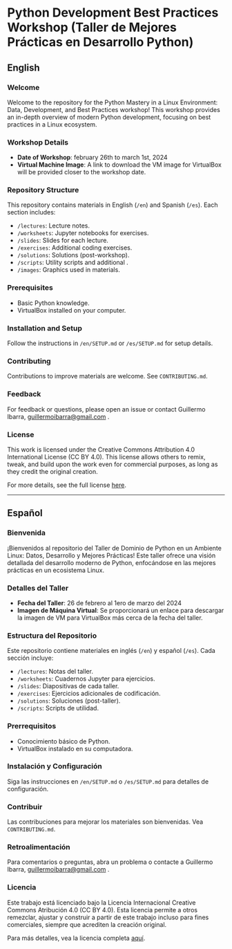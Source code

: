 # Python Development Best Practices Workshop (Taller de Mejores Prácticas en Desarrollo Python)

## English

### Welcome
Welcome to the repository for the Python Mastery in a Linux Environment: Data, Development, and Best Practices workshop! This workshop provides an in-depth overview of modern Python development, focusing on best practices in a Linux ecosystem.

### Workshop Details
- **Date of Workshop**: february 26th to march 1st, 2024
- **Virtual Machine Image**: A link to download the VM image for VirtualBox will be provided closer to the workshop date.

### Repository Structure
This repository contains materials in English (`/en`) and Spanish (`/es`). Each section includes:
- `/lectures`: Lecture notes.
- `/worksheets`: Jupyter notebooks for exercises.
- `/slides`: Slides for each lecture.
- `/exercises`: Additional coding exercises.
- `/solutions`: Solutions (post-workshop).
- `/scripts`: Utility scripts and additional .
- `/images`: Graphics used in materials.

### Prerequisites
- Basic Python knowledge.
- VirtualBox installed on your computer.

### Installation and Setup
Follow the instructions in `/en/SETUP.md` or `/es/SETUP.md` for setup details.

### Contributing
Contributions to improve materials are welcome. See `CONTRIBUTING.md`.

### Feedback
For feedback or questions, please open an issue or contact Guillermo Ibarra, guillermoibarra@gmail.com .

### License

This work is licensed under the Creative Commons Attribution 4.0 International License (CC BY 4.0). This license allows others to remix, tweak, and build upon the work even for commercial purposes, as long as they credit the original creation. 

For more details, see the full license [here](http://creativecommons.org/licenses/by/4.0/).

---

## Español

### Bienvenida
¡Bienvenidos al repositorio del Taller de Dominio de Python en un Ambiente Linux: Datos, Desarrollo y Mejores Prácticas! Este taller ofrece una visión detallada del desarrollo moderno de Python, enfocándose en las mejores prácticas en un ecosistema Linux.

### Detalles del Taller
- **Fecha del Taller**: 26 de febrero al 1ero de marzo del 2024
- **Imagen de Máquina Virtual**: Se proporcionará un enlace para descargar la imagen de VM para VirtualBox más cerca de la fecha del taller.

### Estructura del Repositorio
Este repositorio contiene materiales en inglés (`/en`) y español (`/es`). Cada sección incluye:
- `/lectures`: Notas del taller.
- `/worksheets`: Cuadernos Jupyter para ejercicios.
- `/slides`: Diapositivas de cada taller.
- `/exercises`: Ejercicios adicionales de codificación.
- `/solutions`: Soluciones (post-taller).
- `/scripts`: Scripts de utilidad.

### Prerrequisitos
- Conocimiento básico de Python.
- VirtualBox instalado en su computadora.

### Instalación y Configuración
Siga las instrucciones en `/en/SETUP.md` o `/es/SETUP.md` para detalles de configuración.

### Contribuir
Las contribuciones para mejorar los materiales son bienvenidas. Vea `CONTRIBUTING.md`.

### Retroalimentación
Para comentarios o preguntas, abra un problema o contacte a Guillermo Ibarra, guillermoibarra@gmail.com .

### Licencia

Este trabajo está licenciado bajo la Licencia Internacional Creative Commons Atribución 4.0 (CC BY 4.0). Esta licencia permite a otros remezclar, ajustar y construir a partir de este trabajo incluso para fines comerciales, siempre que acrediten la creación original.

Para más detalles, vea la licencia completa [aquí](http://creativecommons.org/licenses/by/4.0/).

